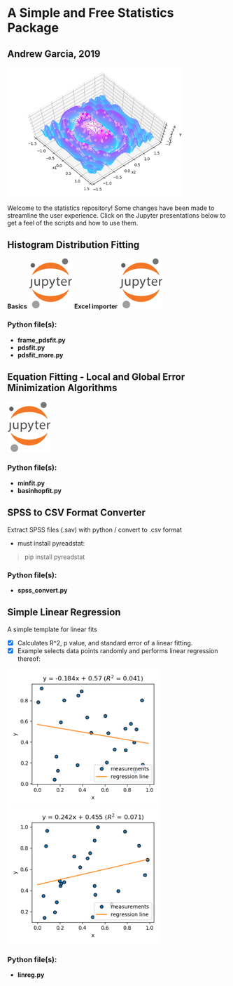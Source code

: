 # A Simple and Free Statistics Package
## Andrew Garcia, 2019
<img src="figures/basinhopfit_Figure_1.png" alt="drawing" width="400"/>

Welcome to the statistics repository! Some changes have been made to streamline the user experience. Click on the Jupyter presentations below to get a feel of the scripts and how to use them.


## Histogram Distribution Fitting
**Basics**
<a href="https://github.com/andrewrgarcia/statistics/blob/master/pdsfit_intro.ipynb"><img src="figures/jupyter.png" alt="drawing" width="100"/></a>
**Excel importer**
<a href="https://github.com/andrewrgarcia/statistics/blob/master/pdsfit_excel.ipynb"><img src="figures/jupyter.png" alt="drawing" width="100"/></a>
### Python file(s):
* **frame_pdsfit.py**
* **pdsfit.py**
* **pdsfit_more.py**

## Equation Fitting - Local and Global Error Minimization Algorithms
<a href="https://github.com/andrewrgarcia/statistics/blob/master/minimization-fitting.ipynb"><img src="figures/jupyter.png" alt="drawing" width="100"/></a>
### Python file(s):
* **minfit.py**
* **basinhopfit.py**

## SPSS to CSV Format Converter

Extract SPSS files (.sav) with python / convert to .csv format

* must install pyreadstat:
> pip install pyreadstat

### Python file(s):
* **spss_convert.py**

## Simple Linear Regression
A simple template for linear fits
- [x] Calculates R^2, p value, and standard error of a linear fitting.
- [x] Example selects data points randomly and performs linear regression thereof:

<img src="figures/linreg_Figure_1.png" alt="drawing" width="350"/><img src="figures/linreg_Figure_2.png" alt="drawing" width="350"/>

### Python file(s):
* **linreg.py**
